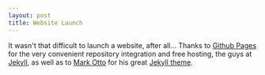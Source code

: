 ```yaml
---
layout: post
title: Website Launch
---
```

  
It wasn't that difficult to launch a website, after all... Thanks to [Github Pages](https://pages.github.com/) for the very convenient repository integration and free hosting, the guys at [Jekyll](https://jekyllrb.com/), as well as to [Mark Otto](https://github.com/mdo) for his great <a href="https://github.com/poole/hyde">Jekyll theme</a>.
